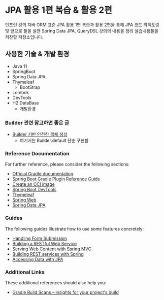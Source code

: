 # JPA 활용 1편 복습 & 활용 2편
인프런 강의 자바 ORM 표준 JPA 활용 1편 복습과 활용 2편을 
통해 JPA 코드 리팩토링 및 앞으로 들을 실전 Spring Data JPA, QueryDSL 
강의의 내용을 정리 실습내용들을 저장할 저장소입니다.

## 사용한 기술 & 개발 환경
- Java 11
- SpringBoot
- Spring Data JPA
- Thymeleaf
  - BootStrap
- Lombok
- DevTools
- H2 DataBase
  - 개발환경

### Builder 관련 참고하면 좋은 글
- [Builder 기반 안전한 객체 생성](https://cheese10yun.github.io/spring-builder-pattern/)
  - 여기서는 Builder.default 단순 구현함

### Reference Documentation

For further reference, please consider the following sections:

* [Official Gradle documentation](https://docs.gradle.org)
* [Spring Boot Gradle Plugin Reference Guide](https://docs.spring.io/spring-boot/docs/2.6.6/gradle-plugin/reference/html/)
* [Create an OCI image](https://docs.spring.io/spring-boot/docs/2.6.6/gradle-plugin/reference/html/#build-image)
* [Spring Boot DevTools](https://docs.spring.io/spring-boot/docs/2.6.6/reference/htmlsingle/#using-boot-devtools)
* [Thymeleaf](https://docs.spring.io/spring-boot/docs/2.6.6/reference/htmlsingle/#boot-features-spring-mvc-template-engines)
* [Spring Web](https://docs.spring.io/spring-boot/docs/2.6.6/reference/htmlsingle/#boot-features-developing-web-applications)
* [Spring Data JPA](https://docs.spring.io/spring-boot/docs/2.6.6/reference/htmlsingle/#boot-features-jpa-and-spring-data)

### Guides

The following guides illustrate how to use some features concretely:

* [Handling Form Submission](https://spring.io/guides/gs/handling-form-submission/)
* [Building a RESTful Web Service](https://spring.io/guides/gs/rest-service/)
* [Serving Web Content with Spring MVC](https://spring.io/guides/gs/serving-web-content/)
* [Building REST services with Spring](https://spring.io/guides/tutorials/bookmarks/)
* [Accessing Data with JPA](https://spring.io/guides/gs/accessing-data-jpa/)

### Additional Links

These additional references should also help you:

* [Gradle Build Scans – insights for your project's build](https://scans.gradle.com#gradle)

